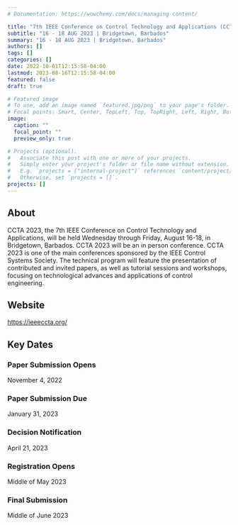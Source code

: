 ```yaml
---
# Documentation: https://wowchemy.com/docs/managing-content/

title: "7th IEEE Conference on Control Technology and Applications (CCTA) 2023"
subtitle: "16 - 18 AUG 2023 | Bridgetown, Barbados"
summary: "16 - 18 AUG 2023 | Bridgetown, Barbados"
authors: []
tags: []
categories: []
date: 2022-10-01T12:15:58-04:00
lastmod: 2023-08-16T12:15:58-04:00
featured: false
draft: true

# Featured image
# To use, add an image named `featured.jpg/png` to your page's folder.
# Focal points: Smart, Center, TopLeft, Top, TopRight, Left, Right, BottomLeft, Bottom, BottomRight.
image:
  caption: ""
  focal_point: ""
  preview_only: true

# Projects (optional).
#   Associate this post with one or more of your projects.
#   Simply enter your project's folder or file name without extension.
#   E.g. `projects = ["internal-project"]` references `content/project/deep-learning/index.md`.
#   Otherwise, set `projects = []`.
projects: []
---
```

## About
CCTA 2023, the 7th IEEE Conference on Control Technology and Applications, will be held Wednesday through Friday, August 16-18, in Bridgetown, Barbados. CCTA 2023 will be an in person conference. CCTA 2023 is one of the main conferences sponsored by the IEEE Control Systems Society. The technical program will feature the presentation of contributed and invited papers, as well as tutorial sessions and workshops, focusing on technological advances and applications of control engineering.

## Website
https://ieeeccta.org/

## Key Dates
### Paper Submission Opens
November 4, 2022
### Paper Submission Due
January 31, 2023
### Decision Notification
April 21, 2023
### Registration Opens
Middle of May 2023
### Final Submission
Middle of June 2023